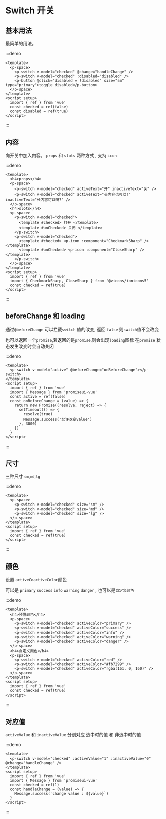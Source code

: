 # Switch 开关

## 基本用法

最简单的用法。

:::demo

```vue
<template>
  <p-space>
    <p-switch v-model="checked" @change="handleChange" />
    <p-switch v-model="checked" :disabled="disabled" />
    <p-button @click="disabled = !disabled" size="sm" type="primary">toggle disabled</p-button>
  </p-space>
</template>
<script setup>
  import { ref } from 'vue'
  const checked = ref(false)
  const disabled = ref(true)
</script>
```

:::

## 内容

向开关中加入内容。 `props` 和 `slots` 两种方式 , 支持 `icon`

:::demo

```vue
<template>
  <h4>props</h4>
  <p-space>
    <p-switch v-model="checked" activeText="开" inactiveText="关" />
    <p-switch v-model="checked" activeText="长内容也可以!" inactiveText="长内容可以吗?" />
  </p-space>
  <h4>slots</h4>
  <p-space>
    <p-switch v-model="checked">
      <template #checked> 打开 </template>
      <template #unChecked> 关闭 </template>
    </p-switch>
    <p-switch v-model="checked">
      <template #checked> <p-icon :component="CheckmarkSharp" /> </template>
      <template #unChecked> <p-icon :component="CloseSharp" /> </template>
    </p-switch>
  </p-space>
</template>
<script setup>
  import { ref } from 'vue'
  import { CheckmarkSharp, CloseSharp } from '@vicons/ionicons5'
  const checked = ref(true)
</script>
```

:::

## beforeChange 和 loading

通过`@beforeChange` 可以拦截`switch` 值的改变, 返回 `false` 则`switch`值不会改变

也可以返回一个`promise`,若返回的是`promise`,则会出现`loading`图标 在`promise` 状态发生改变时会自动关闭

:::demo

```vue
<template>
  <p-switch v-model="active" @beforeChange="onBeforeChange"></p-switch>
</template>
<script setup>
  import { ref } from 'vue'
  import { Message } from 'promiseui-vue'
  const active = ref(false)
  const onBeforeChange = (value) => {
    return new Promise((resolve, reject) => {
      setTimeout(() => {
        resolve(true)
        Message.success('允许改变value')
      }, 3000)
    })
  }
</script>
```

:::

## 尺寸

三种尺寸 `sm`,`md`,`lg`

:::demo

```vue
<template>
  <p-space>
    <p-switch v-model="checked" size="sm" />
    <p-switch v-model="checked" size="md" />
    <p-switch v-model="checked" size="lg" />
  </p-space>
</template>
<script setup>
  import { ref } from 'vue'
  const checked = ref(true)
</script>
```

:::

## 颜色

设置 `activeCoactiveColor`颜色

可以是 `primary` `success` `info` `warning` `danger` , 也可以是`自定义颜色`

:::demo

```vue
<template>
  <h4>预置颜色</h4>
  <p-space>
    <p-switch v-model="checked" activeColor="primary" />
    <p-switch v-model="checked" activeColor="success" />
    <p-switch v-model="checked" activeColor="info" />
    <p-switch v-model="checked" activeColor="warning" />
    <p-switch v-model="checked" activeColor="danger" />
  </p-space>
  <h4>自定义颜色</h4>
  <p-space>
    <p-switch v-model="checked" activeColor="red" />
    <p-switch v-model="checked" activeColor="#fb7299" />
    <p-switch v-model="checked" activeColor="rgba(161, 0, 160)" />
  </p-space>
</template>
<script setup>
  import { ref } from 'vue'
  const checked = ref(true)
</script>
```

:::

## 对应值

`activeValue` 和 `inactiveValue` 分别对应 选中时的值 和 非选中时的值

:::demo

```vue
<template>
  <p-switch v-model="checked" :activeValue="1" :inactiveValue="0" @change="handleChange" />
</template>
<script setup>
  import { ref } from 'vue'
  import { Message } from 'promiseui-vue'
  const checked = ref(1)
  const handleChange = (value) => {
    Message.success(`change value : ${value}`)
  }
</script>
```

:::
